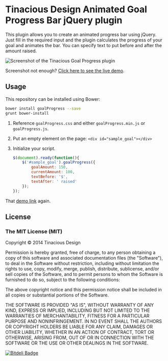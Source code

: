 # Tinacious Design Animated Goal Progress Bar jQuery plugin

This plugin allows you to create an animated progress bar using jQuery. Just fill in the required input and the plugin calculates the progress of your goal and animates the bar. You can specify text to put before and after the amount raised.

![Screenshot of the Tinacious Goal Progress plugin](https://github.com/tinacious/goalProgress/blob/master/screenshot.png?raw=true)

Screenshot not enough? [Click here to see the live demo](http://tinacious.github.io/goalProgress/).

## Usage

This repository can be installed using Bower:

```bash
bower install goalProgress --save
grunt bower-install
```

1. Reference `goalProgress.css` and either `goalProgress.min.js` or `goalProgress.js`.

2. Put an empty element on the page: `<div id="sample_goal"></div>`

3. Initialize your script.
    ```js
    $(document).ready(function(){
        $('#sample_goal').goalProgress({
            goalAmount: 150,
            currentAmount: 100,
            textBefore: '$',
            textAfter: ' raised'
        });
    });
    ```

That [demo link](http://christinaholly.com/sandbox/plugins/goalProgress/) again.

## License

### The MIT License (MIT)

Copyright &copy; 2014 Tinacious Design 

Permission is hereby granted, free of charge, to any person obtaining a copy
of this software and associated documentation files (the "Software"), to deal
in the Software without restriction, including without limitation the rights
to use, copy, modify, merge, publish, distribute, sublicense, and/or sell
copies of the Software, and to permit persons to whom the Software is
furnished to do so, subject to the following conditions:

The above copyright notice and this permission notice shall be included in
all copies or substantial portions of the Software.

THE SOFTWARE IS PROVIDED "AS IS", WITHOUT WARRANTY OF ANY KIND, EXPRESS OR
IMPLIED, INCLUDING BUT NOT LIMITED TO THE WARRANTIES OF MERCHANTABILITY,
FITNESS FOR A PARTICULAR PURPOSE AND NONINFRINGEMENT. IN NO EVENT SHALL THE
AUTHORS OR COPYRIGHT HOLDERS BE LIABLE FOR ANY CLAIM, DAMAGES OR OTHER
LIABILITY, WHETHER IN AN ACTION OF CONTRACT, TORT OR OTHERWISE, ARISING FROM,
OUT OF OR IN CONNECTION WITH THE SOFTWARE OR THE USE OR OTHER DEALINGS IN
THE SOFTWARE.

[![Bitdeli Badge](https://d2weczhvl823v0.cloudfront.net/tinacious/goalprogress/trend.png)](https://bitdeli.com/free "Bitdeli Badge")
